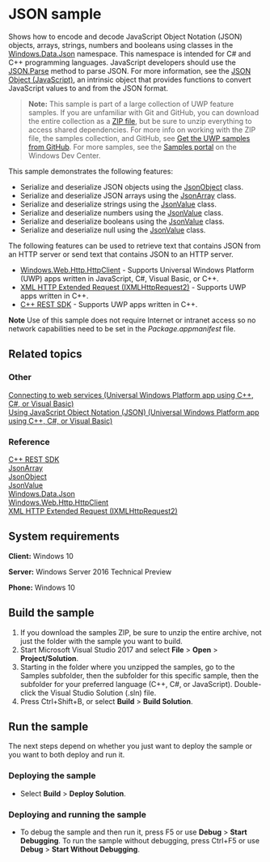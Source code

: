 ﻿<!---
  category: NetworkingAndWebServices 
  samplefwlink: http://go.microsoft.com/fwlink/p/?LinkId=620556
--->

# JSON sample

Shows how to encode and decode JavaScript Object Notation (JSON) objects, arrays, strings, numbers and booleans using classes in the 
[Windows.Data.Json](http://msdn.microsoft.com/library/windows/apps/br240639) namespace. This namespace is intended for C\# and 
C++ programming languages. JavaScript developers should use the [JSON.Parse](http://go.microsoft.com/fwlink/p/?linkid=398621) method 
to parse JSON. For more information, see the [JSON Object (JavaScript)](http://go.microsoft.com/fwlink/p/?linkid=398620), an intrinsic 
object that provides functions to convert JavaScript values to and from the JSON format.

> **Note:** This sample is part of a large collection of UWP feature samples. 
> If you are unfamiliar with Git and GitHub, you can download the entire collection as a 
> [ZIP file](https://github.com/Microsoft/Windows-universal-samples/archive/master.zip), but be 
> sure to unzip everything to access shared dependencies. For more info on working with the ZIP file, 
> the samples collection, and GitHub, see [Get the UWP samples from GitHub](https://aka.ms/ovu2uq). 
> For more samples, see the [Samples portal](https://aka.ms/winsamples) on the Windows Dev Center. 

This sample demonstrates the following features:

-   Serialize and deserialize JSON objects using the [JsonObject](http://msdn.microsoft.com/library/windows/apps/br225267) class.
-   Serialize and deserialize JSON arrays using the [JsonArray](http://msdn.microsoft.com/library/windows/apps/br225234) class.
-   Serialize and deserialize strings using the [JsonValue](http://msdn.microsoft.com/library/windows/apps/br240622) class.
-   Serialize and deserialize numbers using the [JsonValue](http://msdn.microsoft.com/library/windows/apps/br240622) class.
-   Serialize and deserialize booleans using the [JsonValue](http://msdn.microsoft.com/library/windows/apps/br240622) class.
-   Serialize and deserialize null using the [JsonValue](http://msdn.microsoft.com/library/windows/apps/br240622) class.

The following features can be used to retrieve text that contains JSON from an HTTP server or send text that contains JSON to an HTTP server.

-   [Windows.Web.Http.HttpClient](http://msdn.microsoft.com/library/windows/apps/dn298639) - Supports Universal Windows Platform (UWP) apps written in JavaScript, C\#, Visual Basic, or C++.
-   [XML HTTP Extended Request (IXMLHttpRequest2)](http://msdn.microsoft.com/library/windows/apps/hh831163) - Supports UWP apps written in C++.
-   [C++ REST SDK](http://msdn.microsoft.com/library/jj988008.aspx) - Supports UWP apps written in C++.

**Note** Use of this sample does not require Internet or intranet access so no network capabilities need to be set in the *Package.appmanifest* file.


## Related topics

### Other

[Connecting to web services (Universal Windows Platform app using C++, C\#, or Visual Basic)](http://msdn.microsoft.com/library/windows/apps/hh761504)  
[Using JavaScript Object Notation (JSON) (Universal Windows Platform app using C++, C\#, or Visual Basic)](http://msdn.microsoft.com/library/windows/apps/hh770289)  

### Reference

[C++ REST SDK](http://msdn.microsoft.com/library/jj988008.aspx)  
[JsonArray](http://msdn.microsoft.com/library/windows/apps/br225234)  
[JsonObject](http://msdn.microsoft.com/library/windows/apps/br225267)  
[JsonValue](http://msdn.microsoft.com/library/windows/apps/br240622)  
[Windows.Data.Json](http://msdn.microsoft.com/library/windows/apps/br240639)  
[Windows.Web.Http.HttpClient](http://msdn.microsoft.com/library/windows/apps/dn298639)  
[XML HTTP Extended Request (IXMLHttpRequest2)](http://msdn.microsoft.com/library/windows/apps/hh831163)  

## System requirements

**Client:** Windows 10

**Server:** Windows Server 2016 Technical Preview

**Phone:** Windows 10

## Build the sample

1. If you download the samples ZIP, be sure to unzip the entire archive, not just the folder with the sample you want to build. 
2. Start Microsoft Visual Studio 2017 and select **File** \> **Open** \> **Project/Solution**.
3. Starting in the folder where you unzipped the samples, go to the Samples subfolder, then the subfolder for this specific sample, then the subfolder for your preferred language (C++, C#, or JavaScript). Double-click the Visual Studio Solution (.sln) file.
4. Press Ctrl+Shift+B, or select **Build** \> **Build Solution**.

## Run the sample

The next steps depend on whether you just want to deploy the sample or you want to both deploy and run it.

### Deploying the sample

- Select **Build** \> **Deploy Solution**. 

### Deploying and running the sample

- To debug the sample and then run it, press F5 or use **Debug** \> **Start Debugging**. To run the sample without debugging, press Ctrl+F5 or use **Debug** \> **Start Without Debugging**.

